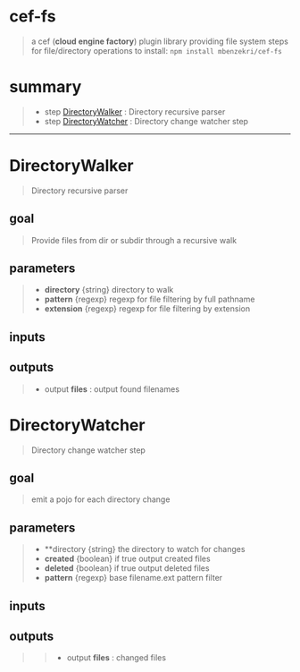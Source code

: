 # cef-fs
>a cef (**cloud engine factory**) plugin  library providing file system steps for file/directory operations
>to install: `npm install mbenzekri/cef-fs`

# summary
>- step [DirectoryWalker](#directorywalker) : Directory recursive parser
>- step [DirectoryWatcher](#directorywatcher) : Directory change watcher step
---
# DirectoryWalker
>Directory recursive parser

## goal

>Provide files from dir or subdir through a recursive walk

## parameters
>- **directory** {string} directory to walk 
>- **pattern** {regexp} regexp for file filtering by full pathname 
>- **extension** {regexp} regexp for file filtering by extension 

## inputs

## outputs
>- output **files** : output found filenames 
# DirectoryWatcher
>Directory change watcher step

## goal

>emit a pojo for each directory change

## parameters
>- **directory {string} the directory to watch for changes 
>- **created** {boolean} if true output created files 
>- **deleted** {boolean} if true output deleted files  
>- **pattern** {regexp} base filename.ext pattern filter 

## inputs

## outputs
>>- output **files** : changed files 
